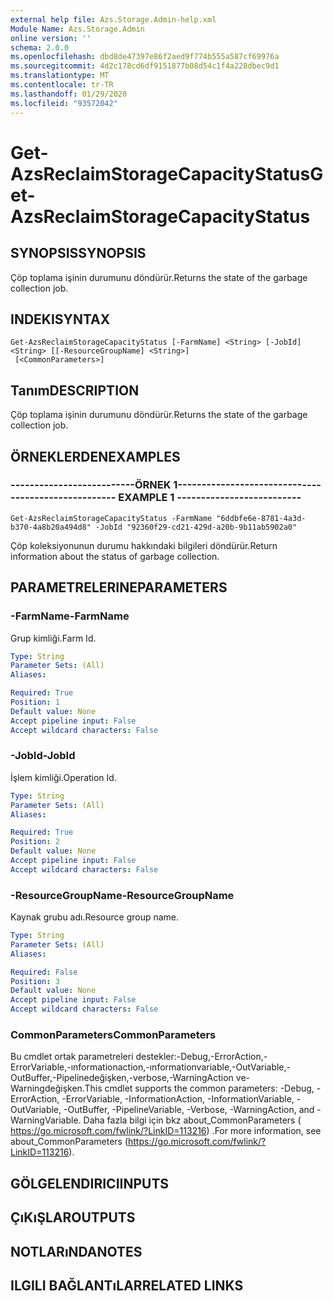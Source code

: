 ```yaml
---
external help file: Azs.Storage.Admin-help.xml
Module Name: Azs.Storage.Admin
online version: ''
schema: 2.0.0
ms.openlocfilehash: dbd8de47397e86f2aed9f774b555a587cf69976a
ms.sourcegitcommit: 4d2c178cd6df9151877b08d54c1f4a228dbec9d1
ms.translationtype: MT
ms.contentlocale: tr-TR
ms.lasthandoff: 01/29/2020
ms.locfileid: "93572042"
---
```

# <span data-ttu-id="8d465-101">Get-AzsReclaimStorageCapacityStatus</span><span class="sxs-lookup"><span data-stu-id="8d465-101">Get-AzsReclaimStorageCapacityStatus</span></span>

## <span data-ttu-id="8d465-102">SYNOPSIS</span><span class="sxs-lookup"><span data-stu-id="8d465-102">SYNOPSIS</span></span>
<span data-ttu-id="8d465-103">Çöp toplama işinin durumunu döndürür.</span><span class="sxs-lookup"><span data-stu-id="8d465-103">Returns the state of the garbage collection job.</span></span>

## <span data-ttu-id="8d465-104">INDEKI</span><span class="sxs-lookup"><span data-stu-id="8d465-104">SYNTAX</span></span>

```
Get-AzsReclaimStorageCapacityStatus [-FarmName] <String> [-JobId] <String> [[-ResourceGroupName] <String>]
 [<CommonParameters>]
```

## <span data-ttu-id="8d465-105">Tanım</span><span class="sxs-lookup"><span data-stu-id="8d465-105">DESCRIPTION</span></span>
<span data-ttu-id="8d465-106">Çöp toplama işinin durumunu döndürür.</span><span class="sxs-lookup"><span data-stu-id="8d465-106">Returns the state of the garbage collection job.</span></span>

## <span data-ttu-id="8d465-107">ÖRNEKLERDEN</span><span class="sxs-lookup"><span data-stu-id="8d465-107">EXAMPLES</span></span>

### <span data-ttu-id="8d465-108">--------------------------ÖRNEK 1--------------------------</span><span class="sxs-lookup"><span data-stu-id="8d465-108">-------------------------- EXAMPLE 1 --------------------------</span></span>
```
Get-AzsReclaimStorageCapacityStatus -FarmName "6ddbfe6e-8781-4a3d-b370-4a8b20a494d8" -JobId "92360f29-cd21-429d-a20b-9b11ab5902a0"
```

<span data-ttu-id="8d465-109">Çöp koleksiyonunun durumu hakkındaki bilgileri döndürür.</span><span class="sxs-lookup"><span data-stu-id="8d465-109">Return information about the status of garbage collection.</span></span>

## <span data-ttu-id="8d465-110">PARAMETRELERINE</span><span class="sxs-lookup"><span data-stu-id="8d465-110">PARAMETERS</span></span>

### <span data-ttu-id="8d465-111">-FarmName</span><span class="sxs-lookup"><span data-stu-id="8d465-111">-FarmName</span></span>
<span data-ttu-id="8d465-112">Grup kimliği.</span><span class="sxs-lookup"><span data-stu-id="8d465-112">Farm Id.</span></span>

```yaml
Type: String
Parameter Sets: (All)
Aliases: 

Required: True
Position: 1
Default value: None
Accept pipeline input: False
Accept wildcard characters: False
```

### <span data-ttu-id="8d465-113">-JobId</span><span class="sxs-lookup"><span data-stu-id="8d465-113">-JobId</span></span>
<span data-ttu-id="8d465-114">İşlem kimliği.</span><span class="sxs-lookup"><span data-stu-id="8d465-114">Operation Id.</span></span>

```yaml
Type: String
Parameter Sets: (All)
Aliases: 

Required: True
Position: 2
Default value: None
Accept pipeline input: False
Accept wildcard characters: False
```

### <span data-ttu-id="8d465-115">-ResourceGroupName</span><span class="sxs-lookup"><span data-stu-id="8d465-115">-ResourceGroupName</span></span>
<span data-ttu-id="8d465-116">Kaynak grubu adı.</span><span class="sxs-lookup"><span data-stu-id="8d465-116">Resource group name.</span></span>

```yaml
Type: String
Parameter Sets: (All)
Aliases: 

Required: False
Position: 3
Default value: None
Accept pipeline input: False
Accept wildcard characters: False
```

### <span data-ttu-id="8d465-117">CommonParameters</span><span class="sxs-lookup"><span data-stu-id="8d465-117">CommonParameters</span></span>
<span data-ttu-id="8d465-118">Bu cmdlet ortak parametreleri destekler:-Debug,-ErrorAction,-ErrorVariable,-ınformationaction,-ınformationvariable,-OutVariable,-OutBuffer,-Pipelinedeğişken,-verbose,-WarningAction ve-Warningdeğişken.</span><span class="sxs-lookup"><span data-stu-id="8d465-118">This cmdlet supports the common parameters: -Debug, -ErrorAction, -ErrorVariable, -InformationAction, -InformationVariable, -OutVariable, -OutBuffer, -PipelineVariable, -Verbose, -WarningAction, and -WarningVariable.</span></span> <span data-ttu-id="8d465-119">Daha fazla bilgi için bkz about_CommonParameters ( https://go.microsoft.com/fwlink/?LinkID=113216) .</span><span class="sxs-lookup"><span data-stu-id="8d465-119">For more information, see about_CommonParameters (https://go.microsoft.com/fwlink/?LinkID=113216).</span></span>

## <span data-ttu-id="8d465-120">GÖLGELENDIRICI</span><span class="sxs-lookup"><span data-stu-id="8d465-120">INPUTS</span></span>

## <span data-ttu-id="8d465-121">ÇıKıŞLAR</span><span class="sxs-lookup"><span data-stu-id="8d465-121">OUTPUTS</span></span>

## <span data-ttu-id="8d465-122">NOTLARıNDA</span><span class="sxs-lookup"><span data-stu-id="8d465-122">NOTES</span></span>

## <span data-ttu-id="8d465-123">ILGILI BAĞLANTıLAR</span><span class="sxs-lookup"><span data-stu-id="8d465-123">RELATED LINKS</span></span>

